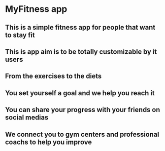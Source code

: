 # MyFitness app

## This is a simple fitness app for people that want to stay fit
## This is app aim is to be totally customizable by it users
## From the exercises to the diets
## You set yourself a goal and we help you reach it
## You can share your progress with your friends on social medias
## We connect you to gym centers and professional coachs to help you improve